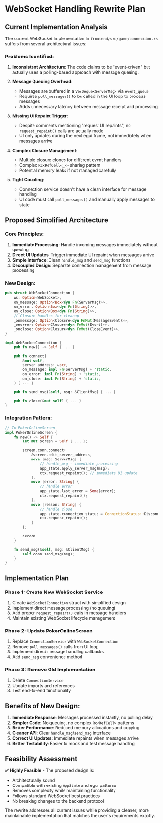 # WebSocket Handling Rewrite Plan

## Current Implementation Analysis

The current WebSocket implementation in `frontend/src/game/connection.rs` suffers from several architectural issues:

### Problems Identified:

1. **Inconsistent Architecture**: The code claims to be "event-driven" but actually uses a polling-based approach with message queuing.

2. **Message Queuing Overhead**:
   - Messages are buffered in a `VecDeque<ServerMsg>` via `event_queue`
   - Requires `poll_messages()` to be called in the UI loop to process messages
   - Adds unnecessary latency between message receipt and processing

3. **Missing UI Repaint Trigger**:
   - Despite comments mentioning "request UI repaints", no `request_repaint()` calls are actually made
   - UI only updates during the next egui frame, not immediately when messages arrive

4. **Complex Closure Management**:
   - Multiple closure clones for different event handlers
   - Complex `Rc<RefCell<_>>` sharing pattern
   - Potential memory leaks if not managed carefully

5. **Tight Coupling**:
   - Connection service doesn't have a clean interface for message handling
   - UI code must call `poll_messages()` and manually apply messages to state

## Proposed Simplified Architecture

### Core Principles:
1. **Immediate Processing**: Handle incoming messages immediately without queuing
2. **Direct UI Updates**: Trigger immediate UI repaint when messages arrive
3. **Simple Interface**: Clean `handle_msg` and `send_msg` functions
4. **Decoupled Design**: Separate connection management from message processing

### New Design:

```rust
pub struct WebSocketConnection {
    ws: Option<WebSocket>,
    on_message: Option<Box<dyn Fn(ServerMsg)>>,
    on_error: Option<Box<dyn Fn(String)>>,
    on_close: Option<Box<dyn Fn(String)>>,
    // Closure handles for cleanup
    _onmessage: Option<Closure<dyn FnMut(MessageEvent)>>,
    _onerror: Option<Closure<dyn FnMut(Event)>>,
    _onclose: Option<Closure<dyn FnMut(CloseEvent)>>,
}

impl WebSocketConnection {
    pub fn new() -> Self { ... }

    pub fn connect(
        &mut self,
        server_address: &str,
        on_message: impl Fn(ServerMsg) + 'static,
        on_error: impl Fn(String) + 'static,
        on_close: impl Fn(String) + 'static,
    ) { ... }

    pub fn send_msg(&self, msg: &ClientMsg) { ... }

    pub fn close(&mut self) { ... }
}
```

### Integration Pattern:

```rust
// In PokerOnlineScreen
impl PokerOnlineScreen {
    fn new() -> Self {
        let mut screen = Self { ... };

        screen.conn.connect(
            &screen.edit_server_address,
            move |msg: ServerMsg| {
                // handle_msg - immediate processing
                app_state.apply_server_msg(msg);
                ctx.request_repaint(); // immediate UI update
            },
            move |error: String| {
                // handle error
                app_state.last_error = Some(error);
                ctx.request_repaint();
            },
            move |reason: String| {
                // handle close
                app_state.connection_status = ConnectionStatus::Disconnected;
                ctx.request_repaint();
            }
        );

        screen
    }

    fn send_msg(&self, msg: &ClientMsg) {
        self.conn.send_msg(msg);
    }
}
```

## Implementation Plan

### Phase 1: Create New WebSocket Service
1. Create `WebSocketConnection` struct with simplified design
2. Implement direct message processing (no queuing)
3. Add proper `request_repaint()` calls in message handlers
4. Maintain existing WebSocket lifecycle management

### Phase 2: Update PokerOnlineScreen
1. Replace `ConnectionService` with `WebSocketConnection`
2. Remove `poll_messages()` calls from UI loop
3. Implement direct message handling callbacks
4. Add `send_msg` convenience method

### Phase 3: Remove Old Implementation
1. Delete `ConnectionService`
2. Update imports and references
3. Test end-to-end functionality

## Benefits of New Design:

1. **Immediate Response**: Messages processed instantly, no polling delay
2. **Simpler Code**: No queuing, no complex `Rc<RefCell>` patterns
3. **Better Performance**: Reduced memory allocations and copying
4. **Cleaner API**: Clear `handle_msg`/`send_msg` interface
5. **Correct UI Updates**: Immediate repaints when messages arrive
6. **Better Testability**: Easier to mock and test message handling

## Feasibility Assessment

**✅ Highly Feasible** - The proposed design is:
- Architecturally sound
- Compatible with existing `AppState` and egui patterns
- Removes complexity while maintaining functionality
- Follows standard WebSocket best practices
- No breaking changes to the backend protocol

The rewrite addresses all current issues while providing a cleaner, more maintainable implementation that matches the user's requirements exactly.